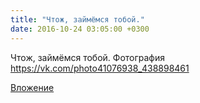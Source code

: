 ```yaml
---
title: "Чтож, займёмся тобой."
date: 2016-10-24 03:05:00 +0300
---
```


Чтож, займёмся тобой.
Фотография
https://vk.com/photo41076938_438898461

[Вложение](https://vk.com/photo41076938_438898461)
